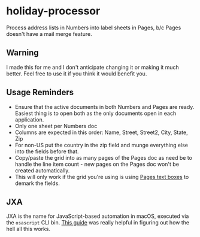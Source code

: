 # holiday-processor
Process address lists in Numbers into label sheets in Pages, b/c Pages doesn't have a mail merge feature.

## Warning
I made this for me and I don't anticipate changing it or making it much better. Feel free to use it if you think it would benefit you.

## Usage Reminders
* Ensure that the active documents in both Numbers and Pages are ready. Easiest thing is to open both as the only documents open in each application.
* Only one sheet per Numbers doc
* Columns are expected in this order: Name, Street, Street2, City, State, Zip
* For non-US put the country in the zip field and munge everything else into the fields before that.
* Copy/paste the grid into as many pages of the Pages doc as need be to handle the line item count - new pages on the Pages doc won't be created automatically.
* This will only work if the grid you're using is using [Pages text boxes](https://support.apple.com/lt-lt/guide/pages/tane185bcdb9/mac) to demark the fields.

## JXA
JXA is the name for JavaScript-based automation in macOS, executed via the `osascript` CLI bin.
[This guide](https://github.com/JXA-Cookbook/JXA-Cookbook) was really helpful in figuring out how the hell all this works.
